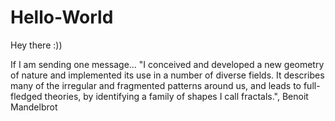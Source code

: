 # Hello-World
Hey there :))

If I am sending one message... "I conceived and developed a new geometry of nature and implemented its use in a number of diverse fields. It describes many of the irregular and fragmented patterns around us, and leads to full-fledged theories, by identifying a family of shapes I call fractals.", Benoit Mandelbrot
